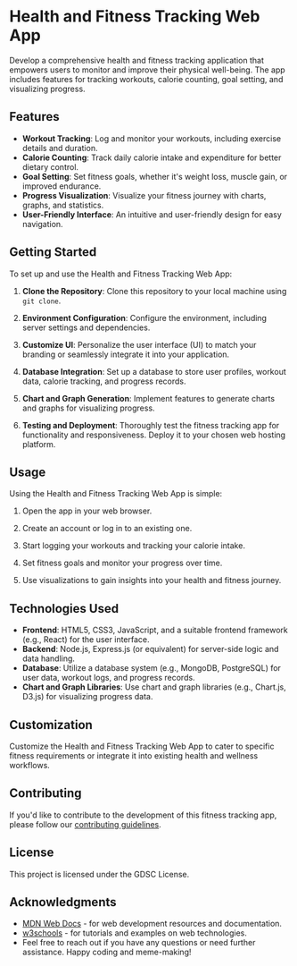 # Health and Fitness Tracking Web App

Develop a comprehensive health and fitness tracking application that empowers users to monitor and improve their physical well-being. The app includes features for tracking workouts, calorie counting, goal setting, and visualizing progress.

## Features

- **Workout Tracking**: Log and monitor your workouts, including exercise details and duration.
- **Calorie Counting**: Track daily calorie intake and expenditure for better dietary control.
- **Goal Setting**: Set fitness goals, whether it's weight loss, muscle gain, or improved endurance.
- **Progress Visualization**: Visualize your fitness journey with charts, graphs, and statistics.
- **User-Friendly Interface**: An intuitive and user-friendly design for easy navigation.

## Getting Started

To set up and use the Health and Fitness Tracking Web App:

1. **Clone the Repository**: Clone this repository to your local machine using `git clone`.

2. **Environment Configuration**: Configure the environment, including server settings and dependencies.

3. **Customize UI**: Personalize the user interface (UI) to match your branding or seamlessly integrate it into your application.

4. **Database Integration**: Set up a database to store user profiles, workout data, calorie tracking, and progress records.

5. **Chart and Graph Generation**: Implement features to generate charts and graphs for visualizing progress.

6. **Testing and Deployment**: Thoroughly test the fitness tracking app for functionality and responsiveness. Deploy it to your chosen web hosting platform.

## Usage

Using the Health and Fitness Tracking Web App is simple:

1. Open the app in your web browser.

2. Create an account or log in to an existing one.

3. Start logging your workouts and tracking your calorie intake.

4. Set fitness goals and monitor your progress over time.

5. Use visualizations to gain insights into your health and fitness journey.

## Technologies Used

- **Frontend**: HTML5, CSS3, JavaScript, and a suitable frontend framework (e.g., React) for the user interface.
- **Backend**: Node.js, Express.js (or equivalent) for server-side logic and data handling.
- **Database**: Utilize a database system (e.g., MongoDB, PostgreSQL) for user data, workout logs, and progress records.
- **Chart and Graph Libraries**: Use chart and graph libraries (e.g., Chart.js, D3.js) for visualizing progress data.

## Customization

Customize the Health and Fitness Tracking Web App to cater to specific fitness requirements or integrate it into existing health and wellness workflows.

## Contributing

If you'd like to contribute to the development of this fitness tracking app, please follow our [contributing guidelines](CONTRIBUTING.md).

## License

This project is licensed under the GDSC License. 

## Acknowledgments

- [MDN Web Docs](https://developer.mozilla.org/en-US/) - for web development resources and documentation.
- [w3schools](www.w3schools.com) - for tutorials and examples on web technologies.
- Feel free to reach out if you have any questions or need further assistance. Happy coding and meme-making!
